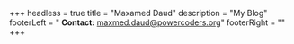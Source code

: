 +++
headless = true
title = "Maxamed Daud"
description = "My Blog"
footerLeft =  " <strong>Contact:</strong> [maxmed.daud@powercoders.org](//)"
footerRight = ""
+++

